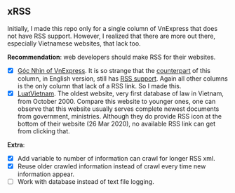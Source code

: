 ## xRSS

Initially, I made this repo only for a single column of VnExpress that does not have RSS support. However, I realized that there are more out there, especially Vietnamese websites, that lack too.

__Recommendation__: web developers should make RSS for their websites.

- [X] [Góc Nhìn of VnExpress](https://vnexpress.net/goc-nhin). It is so strange that the [counterpart](https://e.vnexpress.net/news/perspectives) of this column, in English version, still has [RSS support](https://e.vnexpress.net/rss/perspectives.rss). Again all other columns is the only column that lack of a RSS link. So I made this.
- [X] [LuatVietnam](https://luatvietnam.vn/). The oldest website, very first database of law in Vietnam, from October 2000. Compare this website to younger ones, one can observe that this website usually serves complete newest documents from government, ministries. Although they do provide RSS icon at the bottom of their website (26 Mar 2020), no available RSS link can get from clicking that.

__Extra__:

- [X] Add variable to number of information can crawl for longer RSS xml.
- [X] Reuse older crawled information instead of crawl every time new information appear.
- [ ] Work with database instead of text file logging.
